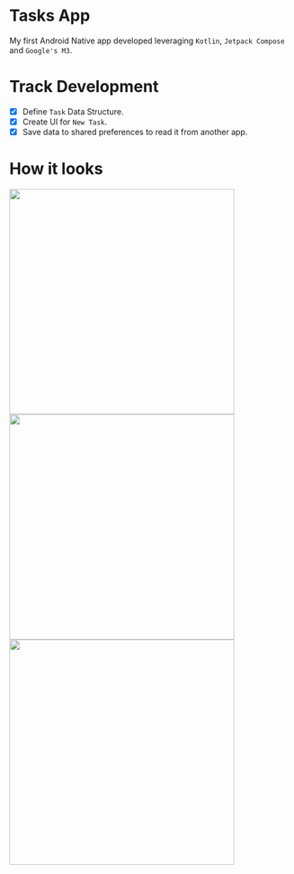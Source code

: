 # Tasks App

My first Android Native app developed leveraging `Kotlin`, `Jetpack Compose` and `Google's M3`.

# Track Development

- [x] Define `Task` Data Structure.
- [x] Create UI for `New Task`.
- [x] Save data to shared preferences to read it from another app.

# How it looks

<img src="https://github.com/user-attachments/assets/ba95ca85-d80d-41eb-bc67-36d5a706d8c9" height="400" />
<img src="https://github.com/user-attachments/assets/0b43e96c-0ea1-4261-b4e1-e4d0224c4461" height="400" />
<img src="https://github.com/user-attachments/assets/6e0c07eb-44a9-4b8e-82d0-7194cbfbffd4" height="400" />
